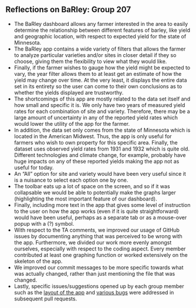 ## Reflections on BaRley: Group 207

- The BaRley dashboard allows any farmer interested in the area to easily determine the relationship between different features of barley, like yield and geographic location, with respect to expected yield for the state of Minnesota.
- The BaRley app contains a wide variety of filters that allows the farmer to analyze particular varieties and/or sites in closer detail if they so choose, giving them the flexibility to view what they would like.
- Finally, if the farmer wishes to gauge how the yield might be expected to vary, the year filter allows them to at least get an estimate of how the yield may change over time. At the very least, it displays the entire data set in its entirety so the user can come to their own conclusions as to whether the yields displayed are trustworthy.
- The shortcomings of this app are mostly related to the data set itself and how small and specific it is. We only have two years of measured yield rates for each combination of site and variety. Therefore, there may be a large amount of uncertainty in any of the reported yield rates which would lower the utility of the app for the farmer. 
- In addition, the data set only comes from the state of Minnesota which is located in the American Midwest. Thus, the app is only useful for farmers who wish to own property for this specific area. Finally, the dataset uses observed yield rates from 1931 and 1932 which is quite old. Different technologies and climate change, for example, probably have huge impacts on any of these reported yields making the app not as useful for today.
- An “All” option for site and variety would have been very useful since it is a nuisance to select each option one by one.
- The toolbar eats up a lot of space on the screen, and so if it was collapsable we would be able to potentially make the graphs larger (highlighting the most important feature of our dashboard).
- Finally, including more text in the app that gives some level of instruction to the user on how the app works (even if it is quite straightforward) would have been useful, perhaps as a separate tab or as a mouse-over popup with a (?) symbol.
- With respect to the TA comments, we improved our usage of GitHub issues by documenting anything that was perceived to be wrong with the app. Furthermore, we divided our work more evenly amongst ourselves, especially with respect to the coding aspect. Every member contributed at least one graphing function or worked extensively on the skeleton of the app.
- We improved our commit messages to be more specific towards what was actually changed, rather than just mentioning the file that was changed.
- Lastly, specific issues/suggestions opened up by each group member such as the [layout of the app](https://github.com/UBC-MDS/DSCI_532_L02_group207_dashboards/issues/22) and [various bugs](https://github.com/UBC-MDS/DSCI_532_L02_group207_dashboards/issues/23) were addressed in subsequent pull requests.
